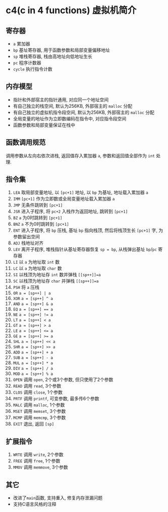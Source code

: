 # c4(c in 4 functions) 虚拟机简介

## 寄存器

- `a`  累加器
- `bp` 基址寄存器, 用于函数参数和局部变量偏移地址
- `sp` 堆栈寄存器, 栈由高地址向低地址生长
- `pc` 程序计数器
- `cycle` 执行指令计数

## 内存模型

- 指针和外部宿主的指针通用, 对应同一个地址空间
- 有自己独立的栈空间, 默认为256KB, 外部宿主的 `malloc` 分配
- 有自己独立的虚拟机指令段空间, 默认为256KB, 外部宿主的 `malloc` 分配
- 全局变量的地址作为立即数编码在指令中, 对应指令段空间
- 函数参数和局部变量保证在栈中

## 函数调用规范

调用参数从左向右依次进栈, 返回值存入累加器 `a`, 参数和返回值全部作为 `int` 处理.

## 指令集

1. `LEA` 取局部变量地址, 以 `[pc+1]` 地址, 以 `bp` 为基址, 地址载入累加器 `a`
1. `IMM` `[pc+1]` 作为立即数或全局变量地址载入累加器 `a`
1. `JMP` 无条件跳转到 `[pc+1]`
1. `JSR` 进入子程序, 将 `pc+2` 入栈作为返回地址, 跳转到 `[pc+1]`
1. `BZ`  `a` 为0时跳转到 `[pc+1]`
1. `BNZ` `a` 不为0时跳转到 `[pc+1]`
1. `ENT` 进入子程序, 将 `bp` 压栈, 基址 `bp` 指向栈顶, 然后将栈顶生长 `[pc+1]` 字, 为参数留出空间
1. `ADJ` 栈地址对齐
1. `LEV` 离开子程序, 堆栈指针从基址寄存器恢复 `sp = bp`, 从栈弹出基址 `bp`/`pc` 寄存器
1. `LI` 以 `a` 为地址取 `int` 数
1. `LC` 以 `a` 为地址取 `char` 数
1. `SI` 以栈顶为地址存 `int` 数并弹栈 `[[sp++]]=a`
1. `SC` 以栈顶为地址存 `char` 并弹栈 `[[sp++]]=a`
1. `PSH` 将 `a` 压栈
1. `OR`  `a = [sp++] | a`
1. `XOR` `a = [sp++] ^ a`
1. `AND` `a = [sp++] & a`
1. `EQ`  `a = [sp++] == a`
1. `NE`  `a = [sp++] != a`
1. `LT`  `a = [sp++] < a`
1. `GT`  `a = [sp++] > a`
1. `LE`  `a = [sp++] <= a`
1. `GE`  `a = [sp++] >= a`
1. `SHL` `a = [sp++] << a`
1. `SHR` `a = [sp++] >> a`
1. `ADD` `a = [sp++] + a`
1. `SUB` `a = [sp++] - a`
1. `MUL` `a = [sp++] * a`
1. `DIV` `a = [sp++] / a`
1. `MOD` `a = [sp++] % a`
1. `OPEN` 调用 `open`, 2个或3个参数, 但只使用了2个参数
1. `READ` 调用 `read`, 3个参数
1. `CLOS` 调用 `close`, 1个参数
1. `PRTF` 调用 `printf`, 可变参数, 最多传6个参数
1. `MALC` 调用 `malloc`, 1个参数
1. `MSET` 调用 `memset`, 3个参数
1. `MCMP` 调用 `memcmp`, 3个参数
1. `EXIT` 退出, 返回 `[sp]`

## 扩展指令

1. `WRTE` 调用 `write`, 2个参数
1. `FREE` 调用 `free`, 1个参数
1. `MMOV` 调用 `memmove`, 3个参数

## 其它

- 改进了`main`函数, 支持重入, 修复内存泄漏问题
- 支持C语言风格的注释
